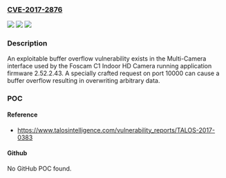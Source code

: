 ### [CVE-2017-2876](https://cve.mitre.org/cgi-bin/cvename.cgi?name=CVE-2017-2876)
![](https://img.shields.io/static/v1?label=Product&message=Foscam%20C1%20Indoor%20HD%20Camera&color=blue)
![](https://img.shields.io/static/v1?label=Version&message=n%2Fa&color=blue)
![](https://img.shields.io/static/v1?label=Vulnerability&message=Stack-based%20Buffer%20Overflow&color=brighgreen)

### Description

An exploitable buffer overflow vulnerability exists in the Multi-Camera interface used by the Foscam C1 Indoor HD Camera running application firmware 2.52.2.43. A specially crafted request on port 10000 can cause a buffer overflow resulting in overwriting arbitrary data.

### POC

#### Reference
- https://www.talosintelligence.com/vulnerability_reports/TALOS-2017-0383

#### Github
No GitHub POC found.

